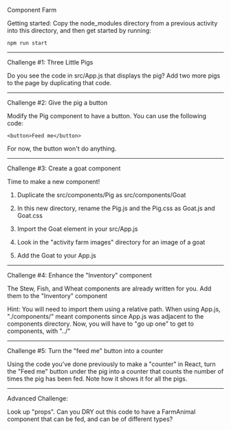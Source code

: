 Component Farm

Getting started:
Copy the node_modules directory from a previous activity into this
directory, and then get started by running:

    npm run start

----------------------
Challenge #1: Three Little Pigs

Do you see the code in src/App.js that displays the pig? Add two more pigs to
the page by duplicating that code.


----------------------
Challenge #2: Give the pig a button

Modify the Pig component to have a button. You can use the following code:

    <button>Feed me</button>

For now, the button won't do anything.

----------------------
Challenge #3: Create a goat component

Time to make a new component!

1. Duplicate the src/components/Pig as src/components/Goat

2. In this new directory, rename the Pig.js and the Pig.css as Goat.js and
Goat.css

3. Import the Goat element in your src/App.js

4. Look in the "activity farm images" directory for an image of a goat

5. Add the Goat to your App.js

----------------------

Challenge #4: Enhance the "Inventory" component

The Stew, Fish, and Wheat components are already written for you. Add them to
the "Inventory" component

Hint: You will need to import them using a relative path. When using App.js,
"./components/" meant components since App.js was adjacent to the components
directory. Now, you will have to "go up one" to get to components, with "../"


----------------------

Challenge #5: Turn the "feed me" button into a counter

Using the code you've done previously to make a "counter" in React, turn the
"Feed me" button under the pig into a counter that counts the number of times
the pig has been fed. Note how it shows it for all the pigs.


----------------------

Advanced Challenge:

Look up "props". Can you DRY out this code to have a FarmAnimal component that
can be fed, and can be of different types?

